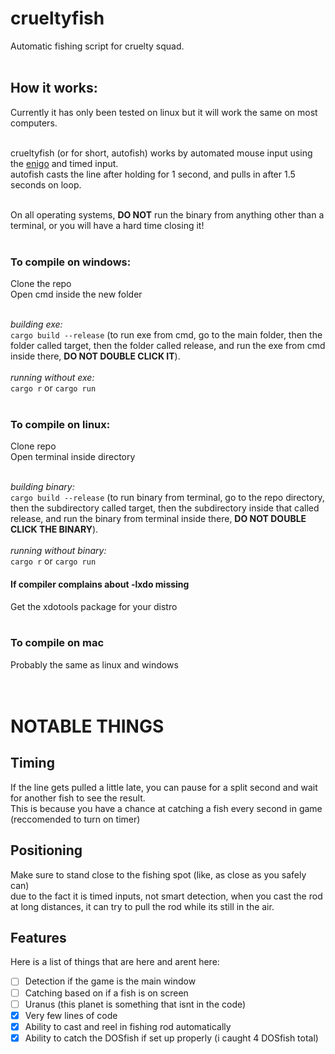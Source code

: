 # crueltyfish
Automatic fishing script for cruelty squad.
<br><br>

## How it works:
Currently it has only been tested on linux but it will work the same on most computers.
<br><br>

crueltyfish (or for short, autofish) works by automated mouse input using the [enigo](https://crates.io/crates/enigo) and timed input. <br>
autofish casts the line after holding for 1 second, and pulls in after 1.5 seconds on loop.
<br><br>

On all operating systems, **DO NOT** run the binary from anything other than a terminal, or you will have a hard time closing it!
<br><br>

### To compile on windows:
Clone the repo <br>
Open cmd inside the new folder
<br><br>

*building exe:*
<br>
`cargo build --release` (to run exe from cmd, go to the main folder, then the folder called target, then the folder called release, and run the exe from cmd inside there, **DO NOT DOUBLE CLICK IT**).
<br>
<br>
*running without exe:*
<br>
`cargo r` or `cargo run`
<br><br>

### To compile on linux:
Clone repo <br>
Open terminal inside directory
<br><br>

*building binary:*
<br>
`cargo build --release` (to run binary from terminal, go to the repo directory, then the subdirectory called target, then the subdirectory inside that called release, and run the binary from terminal inside there, **DO NOT DOUBLE CLICK THE BINARY**).
<br>
<br>
*running without binary:*
<br>
`cargo r` or `cargo run` <br>
#### If compiler complains about -lxdo missing
Get the xdotools package for your distro
<br><br>

### To compile on mac
Probably the same as linux and windows
<br><br><br>
# NOTABLE THINGS
## Timing
If the line gets pulled a little late, you can pause for a split second and wait for another fish to see the result.
<br>
This is because you have a chance at catching a fish every second in game (reccomended to turn on timer)
## Positioning
Make sure to stand close to the fishing spot (like, as close as you safely can)
<br>
due to the fact it is timed inputs, not smart detection, when you cast the rod at long distances, it can try to pull the rod while its still in the air.
## Features
Here is a list of things that are here and arent here:
<br>
- [ ] Detection if the game is the main window
- [ ] Catching based on if a fish is on screen
- [ ] Uranus (this planet is something that isnt in the code)
- [x] Very few lines of code
- [x] Ability to cast and reel in fishing rod automatically
- [x] Ability to catch the DOSfish if set up properly (i caught 4 DOSfish total)
